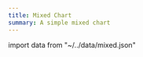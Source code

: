 ```yaml
---
title: Mixed Chart
summary: A simple mixed chart
---
```


import data from "~/../data/mixed.json"

<bar-chart :chartData="data"></bar-chart>
